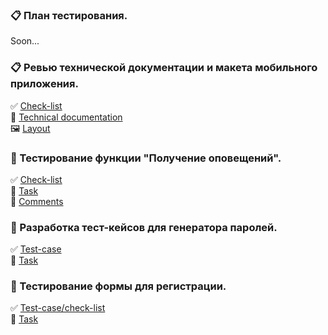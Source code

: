 ### 📋 План тестирования.
Soon...

### 📋 Ревью технической документации и макета мобильного приложения.
✅ [Check-list](https://docs.google.com/spreadsheets/d/1H22Y8IwJFsj2Jl34-bEqk47iQ01hnqnP/edit?usp=sharing&ouid=112970248888264699024&rtpof=true&sd=true)
<br>📄 [Technical documentation](https://drive.google.com/file/d/1RUDad9pxIwaXfijZeFDPdWG_MKCvOL4X/view?usp=sharing)
<br> 🖼️ [Layout](https://www.figma.com/file/xAk3bKNwyV8wcTQCXvofjP/Публичное-задание.-Макет-мобильного-приложения?type=design&node-id=0-1&mode=design)

### 🔔 Тестирование функции "Получение оповещений".
 ✅ [Check-list](https://docs.google.com/spreadsheets/d/1af1gez4kZIE6b12hntuRiqlYdctbSdmJ8LuSQLClt34/edit?usp=sharing)
<br> 📃 [Task](https://drive.google.com/file/d/1F3ypVBiijpLiyYOsAhNvdqqDVLBXBC_X/view?usp=sharing)
<br> 📝 [Comments](https://drive.google.com/file/d/19ywB-FRG5l8htoBqGm4Yp26dVcuQIrEP/view?usp=sharing)

### 🔐 Разработка тест-кейсов для генератора паролей.
 ✅ [Test-case](https://docs.google.com/spreadsheets/d/183Cz1mH7Q_32ETk6H8S58ePlnQkF-vgLbbAQqGuW09o/edit?usp=sharing)
<br> 📃 [Task](https://drive.google.com/file/d/1MQoGGqNZq6H3inXSDOrgP9LfDTgFHo7s/view?usp=sharing)

### 📝 Тестирование формы для регистрации.
 ✅ [Test-case/check-list](https://docs.google.com/spreadsheets/d/1m2FVX61ByL9fGLEuE_A1UcPH7Ho9ONhf55w86WESaFc/edit?usp=sharing)
<br> 📃 [Task](https://drive.google.com/file/d/1TNEsA0Isl_TFgMPB2euq0ayjsf_qgWko/view?usp=sharing)